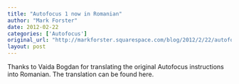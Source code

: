 ```yaml
---
title: "Autofocus 1 now in Romanian"
author: "Mark Forster"
date: 2012-02-22
categories: ['Autofocus']
original_url: "http://markforster.squarespace.com/blog/2012/2/22/autofocus-1-now-in-romanian.html"
layout: post
---
```


Thanks to Vaida Bogdan for translating the original Autofocus instructions into Romanian. The translation can be found here.
